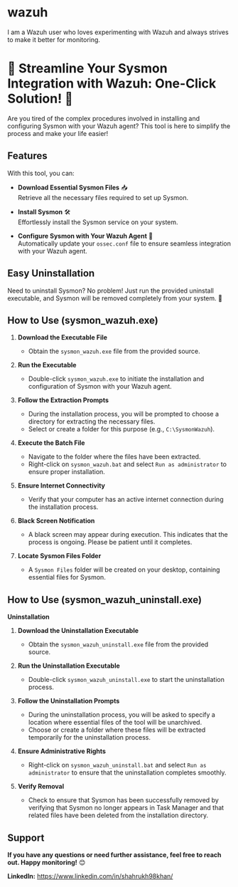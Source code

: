 # wazuh
I am a Wazuh user who loves experimenting with Wazuh and always strives to make it better for monitoring.

# 🚀 Streamline Your Sysmon Integration with Wazuh: One-Click Solution! 🚀

Are you tired of the complex procedures involved in installing and configuring Sysmon with your Wazuh agent? This tool is here to simplify the process and make your life easier!

## Features

With this tool, you can:

- **Download Essential Sysmon Files** 📥  
  Retrieve all the necessary files required to set up Sysmon.

- **Install Sysmon** 🛠️  
  Effortlessly install the Sysmon service on your system.

- **Configure Sysmon with Your Wazuh Agent** 🧩  
  Automatically update your `ossec.conf` file to ensure seamless integration with your Wazuh agent.

## Easy Uninstallation

Need to uninstall Sysmon? No problem! Just run the provided uninstall executable, and Sysmon will be removed completely from your system. 🎉

## How to Use (sysmon_wazuh.exe)

1. **Download the Executable File**
   - Obtain the `sysmon_wazuh.exe` file from the provided source.

2. **Run the Executable**
   - Double-click `sysmon_wazuh.exe` to initiate the installation and configuration of Sysmon with your Wazuh agent.

3. **Follow the Extraction Prompts**
   - During the installation process, you will be prompted to choose a directory for extracting the necessary files.
   - Select or create a folder for this purpose (e.g., `C:\SysmonWazuh`).

4. **Execute the Batch File**
   - Navigate to the folder where the files have been extracted.
   - Right-click on `sysmon_wazuh.bat` and select `Run as administrator` to ensure proper installation.

5. **Ensure Internet Connectivity**
   - Verify that your computer has an active internet connection during the installation process.

6. **Black Screen Notification**
   - A black screen may appear during execution. This indicates that the process is ongoing. Please be patient until it completes.

7. **Locate Sysmon Files Folder**
   - A `Sysmon Files` folder will be created on your desktop, containing essential files for Sysmon.

## How to Use (sysmon_wazuh_uninstall.exe)

**Uninstallation**

1. **Download the Uninstallation Executable**
   - Obtain the `sysmon_wazuh_uninstall.exe` file from the provided source.

2. **Run the Uninstallation Executable**
   - Double-click `sysmon_wazuh_uninstall.exe` to start the uninstallation process.

3. **Follow the Uninstallation Prompts**
   - During the uninstallation process, you will be asked to specify a location where essential files of the tool will be unarchived.
   - Choose or create a folder where these files will be extracted temporarily for the uninstallation process.

4. **Ensure Administrative Rights**
   - Right-click on `sysmon_wazuh_uninstall.bat` and select `Run as administrator` to ensure that the uninstallation completes smoothly.

5. **Verify Removal**
   - Check to ensure that Sysmon has been successfully removed by verifying that Sysmon no longer appears in Task Manager and that related files have been deleted from the installation directory.

 
## Support

**If you have any questions or need further assistance, feel free to reach out. Happy monitoring!** 😊

**LinkedIn:** https://www.linkedin.com/in/shahrukh98khan/ 

